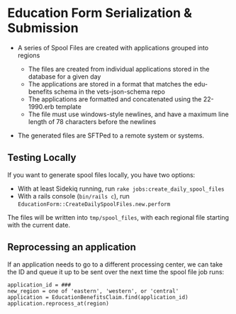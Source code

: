 # Education Form Serialization & Submission

* A series of Spool Files are created with applications grouped into regions
  * The files are created from individual applications stored in the database for a given day
  * The applications are stored in a format that matches the edu-benefits schema in the vets-json-schema repo
  * The applications are formatted and concatenated using the 22-1990.erb template
  * The file must use windows-style newlines, and have a maximum line length of 78 characters before the newlines

* The generated files are SFTPed to a remote system or systems.

## Testing Locally

If you want to generate spool files locally, you have two options:

* With at least Sidekiq running, run `rake jobs:create_daily_spool_files`
* With a rails console (`bin/rails c`), run `EducationForm::CreateDailySpoolFiles.new.perform`

The files will be written into `tmp/spool_files`, with each regional file starting with the current date.

## Reprocessing an application

If an application needs to go to a different processing center, we can take the ID and queue it up to be sent over the next time the spool file job runs:

```
application_id = ###
new_region = one of 'eastern', 'western', or 'central'
application = EducationBenefitsClaim.find(application_id)
application.reprocess_at(region)
```